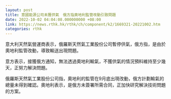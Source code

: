 ```yaml
---
layout: post
title: 意國能源公司未獲供氣　俄方指奧地利監管改動引致問題
date: 2022-10-02 04:04:08.000000000 +08:00
link: https://news.rthk.hk/rthk/ch/component/k2/1669321-20221002.htm
categories: rthk
---
```


意大利天然氣營運商表示，俄羅斯天然氣工業股份公司暫停供氣，俄方指，是由於奧地利監管改動，導致輸送出現問題。

意方表示，接獲俄方通知，無法透過奧地利輸氣，不獲供氣的情況預料維持至少幾天，正努力解決問題。

俄羅斯天然氣工業股份公司指，奧地利的監管在9月底出現改動，俄方計劃輸氣的總量未得到確認。奧地利表示，是俄方未簽署所需合同，正加快研究解決技術問題的方案。
